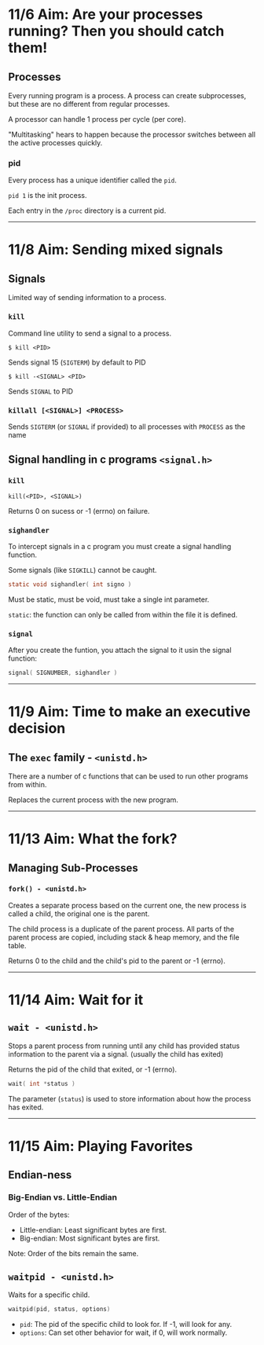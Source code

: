 # 11/6 Aim: Are your processes running? Then you should catch them!

## Processes

Every running program is a process. A process can create subprocesses, but
these are no different from regular processes.

A processor can handle 1 process per cycle (per core).

"Multitasking" hears to happen because the processor switches between
all the active processes quickly.

### pid

Every process has a unique identifier called the `pid`.

`pid 1` is the init process.

Each entry in the `/proc` directory is a current pid.

---

# 11/8 Aim: Sending mixed signals

## Signals

Limited way of sending information to a process.

### `kill`

Command line utility to send a signal to a process.

```
$ kill <PID>
```

Sends signal 15 (`SIGTERM`) by default to PID

```
$ kill -<SIGNAL> <PID>
```

Sends `SIGNAL` to PID

### `killall [<SIGNAL>] <PROCESS>`

Sends `SIGTERM` (or `SIGNAL` if provided) to all processes with `PROCESS` as
the name

## Signal handling in c programs `<signal.h>`

### `kill`
```
kill(<PID>, <SIGNAL>)
```

Returns 0 on sucess or -1 (errno) on failure.

### `sighandler`

To intercept signals in a c program you must create a signal handling
function.

Some signals (like `SIGKILL`) cannot be caught.

```c
static void sighandler( int signo )
```

Must be static, must be void, must take a single int parameter.

`static`: the function can only be called from within the file it
is defined.

### `signal`

After you create the funtion, you attach the signal to it usin
the signal function:

```c
signal( SIGNUMBER, sighandler )
```

---

# 11/9 Aim: Time to make an executive decision

## The `exec` family - `<unistd.h>`

There are a number of c functions that can be used to run other programs
from within.

Replaces the current process with the new program.

---

# 11/13 Aim: What the fork?

## Managing Sub-Processes

### `fork() - <unistd.h>`

Creates a separate process based on the current one, the new process
is called a child, the original one is the parent.

The child process is a duplicate of the parent process.
All parts of the parent process are copied, including stack & heap
memory, and the file table.

Returns 0 to the child and the child's pid to the parent or -1 (errno).

---

# 11/14 Aim: Wait for it

## `wait - <unistd.h>`

Stops a parent process from running until any child has provided status
information to the parent via a signal. (usually the child has exited)

Returns the pid of the child that exited, or -1 (errno).

```c
wait( int *status )
```

The parameter (`status`) is used to store information about how the process
has exited.

---

# 11/15 Aim: Playing Favorites

## Endian-ness

### Big-Endian vs. Little-Endian

Order of the bytes:
* Little-endian: Least significant bytes are first.
* Big-endian: Most significant bytes are first.

Note: Order of the bits remain the same.

## `waitpid - <unistd.h>`

Waits for a specific child.

```c
waitpid(pid, status, options)
```

* `pid`: The pid of the specific child to look for. If -1, will look for any.
* `options`: Can set other behavior for wait, if 0, will work normally.
